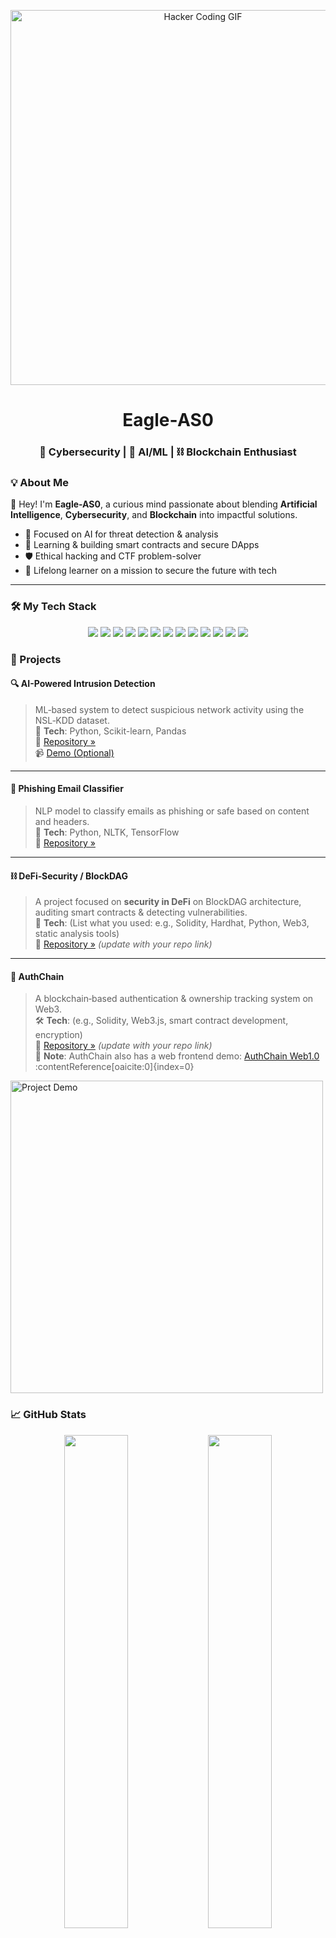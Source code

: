 <!-- Banner Image or GIF -->
<p align="center">
  <img src="https://miro.medium.com/v2/resize%3Afit%3A1280/1%2AMptLjygMO184yyWqmg4PUA.gif" width="600" alt="Hacker Coding GIF">
</p>

<h1 align="center">Eagle‑AS0</h1>
<h3 align="center">🔐 Cybersecurity | 🤖 AI/ML | ⛓️ Blockchain Enthusiast</h3>


### 💡 About Me

👋 Hey! I'm **Eagle-AS0**, a curious mind passionate about blending **Artificial Intelligence**, **Cybersecurity**, and **Blockchain** into impactful solutions.

- 🎯 Focused on AI for threat detection & analysis
- 🧠 Learning & building smart contracts and secure DApps
- 🛡️ Ethical hacking and CTF problem-solver
- 🚀 Lifelong learner on a mission to secure the future with tech

---

### 🛠️ My Tech Stack

<p align="center">
  <!-- Programming Languages -->
  <img src="https://img.shields.io/badge/Python-3776AB?style=for-the-badge&logo=python&logoColor=white" />
  <img src="https://img.shields.io/badge/Rust-000000?style=for-the-badge&logo=rust&logoColor=white" />
  <img src="https://img.shields.io/badge/Java-007396?style=for-the-badge&logo=java&logoColor=white" />
  <img src="https://img.shields.io/badge/C-00599C?style=for-the-badge&logo=c&logoColor=white" />
  <img src="https://img.shields.io/badge/C++-00599C?style=for-the-badge&logo=c%2B%2B&logoColor=white" />

  <!-- AI/ML Libraries -->
  <img src="https://img.shields.io/badge/TensorFlow-FF6F00?style=for-the-badge&logo=tensorflow&logoColor=white" />
  <img src="https://img.shields.io/badge/PyTorch-EE4C2C?style=for-the-badge&logo=pytorch&logoColor=white" />

  <!-- Operating Systems & Tools -->
  <img src="https://img.shields.io/badge/Linux-FCC624?style=for-the-badge&logo=linux&logoColor=black" />
  <img src="https://img.shields.io/badge/Kali-557C94?style=for-the-badge&logo=kalilinux&logoColor=white" />

  <!-- Blockchain & Smart Contracts -->
  <img src="https://img.shields.io/badge/Solidity-363636?style=for-the-badge&logo=solidity&logoColor=white" />
  <img src="https://img.shields.io/badge/Ethereum-3C3C3D?style=for-the-badge&logo=ethereum&logoColor=white" />
  <img src="https://img.shields.io/badge/EVM-5C6BC0?style=for-the-badge&logo=ethereum&logoColor=white" />
  <img src="https://img.shields.io/badge/Solana-9945FF?style=for-the-badge&logo=solana&logoColor=white" />
</p>


### 🚀 Projects

#### 🔍 AI-Powered Intrusion Detection  
> ML‑based system to detect suspicious network activity using the NSL‑KDD dataset.  
🔧 **Tech**: Python, Scikit-learn, Pandas  
📁 [Repository »](https://github.com/Eagle-AS0/AI-Intrusion-Detection)  
📹 [Demo (Optional)](https://youtu.be/sample-url)  

---

#### 📧 Phishing Email Classifier  
> NLP model to classify emails as phishing or safe based on content and headers.  
🧠 **Tech**: Python, NLTK, TensorFlow  
📁 [Repository »](https://github.com/Eagle-AS0/Phishing-Email-Detector)  

---

#### ⛓️ DeFi‑Security / BlockDAG  
> A project focused on **security in DeFi** on BlockDAG architecture, auditing smart contracts & detecting vulnerabilities.  
🔐 **Tech**: (List what you used: e.g., Solidity, Hardhat, Python, Web3, static analysis tools)  
📁 [Repository »](https://github.com/Eagle-AS0/DeFi-security-BlockDAG) *(update with your repo link)*  

---

#### 🔐 AuthChain  
> A blockchain‑based authentication & ownership tracking system on Web3.  
🛠 **Tech**: (e.g., Solidity, Web3.js, smart contract development, encryption)  
📁 [Repository »](https://github.com/Eagle-AS0/AuthChain) *(update with your repo link)*  
📌 **Note**: AuthChain also has a web frontend demo: [AuthChain Web1.0](https://github.com/AuthChain-Ltd/Web1.0) :contentReference[oaicite:0]{index=0}
> <p align="center">
  <img src="https://your-image-link.gif" width="500" alt="Project Demo">
</p>



### 📈 GitHub Stats

<p align="center">
  <img src="https://github-readme-stats.vercel.app/api?username=Eagle-AS0&show_icons=true&theme=tokyonight" width="45%" />
  <img src="https://github-readme-streak-stats.herokuapp.com/?user=Eagle-AS0&theme=tokyonight" width="45%" />
</p>

---

### 📫 Connect with Me

<p align="center">
  <a href="mailto:eagle.as1@protonmail.com">
    <img src="https://img.shields.io/badge/Email-eagle.as1@protonmail.com-8B89CC?style=for-the-badge&logo=protonmail&logoColor=white" />
  </a>
  
  <a href="https://linkedin.com/in/your-linkedin">
    <img src="https://img.shields.io/badge/LinkedIn-0A66C2?style=for-the-badge&logo=linkedin&logoColor=white" />
  </a>
</p>


---

> 🧠 _"Build what scares you. Break what challenges you. Learn what empowers you."_  
> — Eagle-AS0
